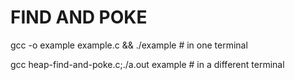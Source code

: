 # FIND AND POKE

gcc -o example example.c && ./example # in one terminal

gcc heap-find-and-poke.c;./a.out example # in a different terminal
